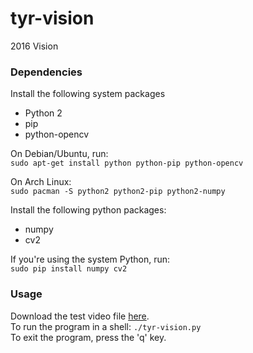 # tyr-vision
2016 Vision

### Dependencies ###
Install the following system packages  

* Python 2
* pip
* python-opencv

On Debian/Ubuntu, run:  
`sudo apt-get install python python-pip python-opencv`  

On Arch Linux:   
`sudo pacman -S python2 python2-pip python2-numpy`  

Install the following python packages:

* numpy
* cv2

If you're using the system Python, run:  
`sudo pip install numpy cv2`


### Usage ###
Download the test video file [here](https://drive.google.com/open?id=0B3CtH7XCgLzOT0trdTlpc1c0UlE).  
To run the program in a shell: `./tyr-vision.py`  
To exit the program, press the 'q' key.
